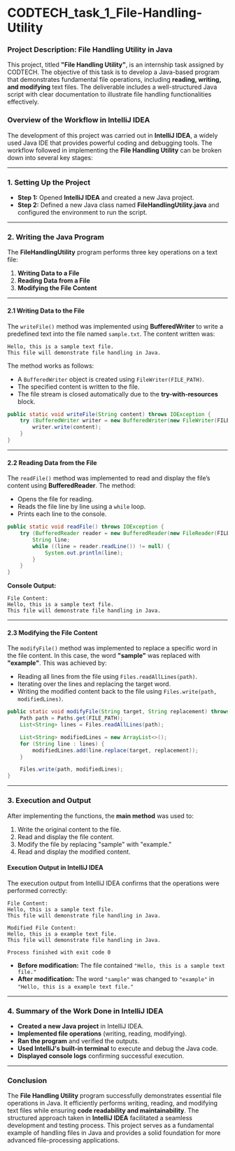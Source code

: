 # CODTECH_task_1_File-Handling-Utility
### **Project Description: File Handling Utility in Java**  

This project, titled **"File Handling Utility"**, is an internship task assigned by CODTECH. The objective of this task is to develop a Java-based program that demonstrates fundamental file operations, including **reading, writing, and modifying** text files. The deliverable includes a well-structured Java script with clear documentation to illustrate file handling functionalities effectively.

### **Overview of the Workflow in IntelliJ IDEA**  

The development of this project was carried out in **IntelliJ IDEA**, a widely used Java IDE that provides powerful coding and debugging tools. The workflow followed in implementing the **File Handling Utility** can be broken down into several key stages:

---

### **1. Setting Up the Project**  
- **Step 1:** Opened **IntelliJ IDEA** and created a new Java project.  
- **Step 2:** Defined a new Java class named **FileHandlingUtility.java** and configured the environment to run the script.  

---

### **2. Writing the Java Program**  

The **FileHandlingUtility** program performs three key operations on a text file:  
1. **Writing Data to a File**  
2. **Reading Data from a File**  
3. **Modifying the File Content**  

---

#### **2.1 Writing Data to the File**  
The `writeFile()` method was implemented using **BufferedWriter** to write a predefined text into the file named `sample.txt`. The content written was:  

```
Hello, this is a sample text file.
This file will demonstrate file handling in Java.
```
The method works as follows:
- A `BufferedWriter` object is created using `FileWriter(FILE_PATH)`.
- The specified content is written to the file.
- The file stream is closed automatically due to the **try-with-resources** block.

```java
public static void writeFile(String content) throws IOException {
    try (BufferedWriter writer = new BufferedWriter(new FileWriter(FILE_PATH))) {
        writer.write(content);
    }
}
```

---

#### **2.2 Reading Data from the File**  
The `readFile()` method was implemented to read and display the file’s content using **BufferedReader**. The method:
- Opens the file for reading.
- Reads the file line by line using a `while` loop.
- Prints each line to the console.

```java
public static void readFile() throws IOException {
    try (BufferedReader reader = new BufferedReader(new FileReader(FILE_PATH))) {
        String line;
        while ((line = reader.readLine()) != null) {
            System.out.println(line);
        }
    }
}
```

**Console Output:**
```
File Content:
Hello, this is a sample text file.
This file will demonstrate file handling in Java.
```

---

#### **2.3 Modifying the File Content**  
The `modifyFile()` method was implemented to replace a specific word in the file content. In this case, the word **"sample"** was replaced with **"example"**. This was achieved by:
- Reading all lines from the file using `Files.readAllLines(path)`.
- Iterating over the lines and replacing the target word.
- Writing the modified content back to the file using `Files.write(path, modifiedLines)`.

```java
public static void modifyFile(String target, String replacement) throws IOException {
    Path path = Paths.get(FILE_PATH);
    List<String> lines = Files.readAllLines(path);

    List<String> modifiedLines = new ArrayList<>();
    for (String line : lines) {
        modifiedLines.add(line.replace(target, replacement));
    }

    Files.write(path, modifiedLines);
}
```

---

### **3. Execution and Output**  

After implementing the functions, the **main method** was used to:
1. Write the original content to the file.
2. Read and display the file content.
3. Modify the file by replacing "sample" with "example."
4. Read and display the modified content.

#### **Execution Output in IntelliJ IDEA**  
The execution output from IntelliJ IDEA confirms that the operations were performed correctly:

```
File Content:
Hello, this is a sample text file.
This file will demonstrate file handling in Java.

Modified File Content:
Hello, this is a example text file.
This file will demonstrate file handling in Java.

Process finished with exit code 0
```

- **Before modification:** The file contained `"Hello, this is a sample text file."`
- **After modification:** The word `"sample"` was changed to `"example"` in `"Hello, this is a example text file."`

---

### **4. Summary of the Work Done in IntelliJ IDEA**
- **Created a new Java project** in IntelliJ IDEA.
- **Implemented file operations** (writing, reading, modifying).
- **Ran the program** and verified the outputs.
- **Used IntelliJ's built-in terminal** to execute and debug the Java code.
- **Displayed console logs** confirming successful execution.

---

### **Conclusion**
The **File Handling Utility** program successfully demonstrates essential file operations in Java. It efficiently performs writing, reading, and modifying text files while ensuring **code readability and maintainability**. The structured approach taken in **IntelliJ IDEA** facilitated a seamless development and testing process. This project serves as a fundamental example of handling files in Java and provides a solid foundation for more advanced file-processing applications.

